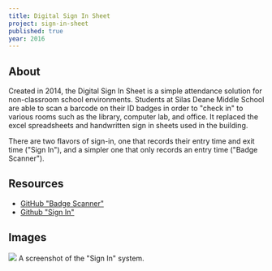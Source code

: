 ```yaml
---
title: Digital Sign In Sheet
project: sign-in-sheet
published: true
year: 2016
---
```

## About

Created in 2014, the Digital Sign In Sheet is a simple attendance solution for non-classroom school environments. Students at Silas Deane Middle School are able to scan a barcode on their ID badges in order to "check in" to various rooms such as the library, computer lab, and office. It replaced the excel spreadsheets and handwritten sign in sheets used in the building.

There are two flavors of sign-in, one that records their entry time and exit time ("Sign In"), and a simpler one that only records an entry time ("Badge Scanner").

## Resources
- [GitHub "Badge Scanner"](https://github.com/SDMS/BadgeScanner)
- [Github "Sign In"](https://github.com/SDMS/BadgeScanner)

## Images

<img src="{{site.url}}/assets/img/SignIn.png">
A screenshot of the "Sign In" system.
